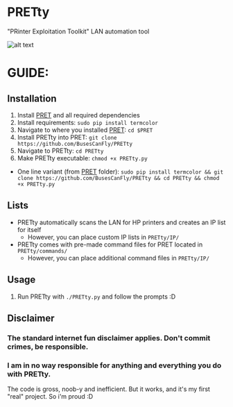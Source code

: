# PRETty
"PRinter Exploitation Toolkit" LAN automation tool

![alt text](https://github.com/BusesCanFly/PRETty/blob/master/PRETty.png "PRETTy")

# GUIDE:

## Installation
1. Install [PRET](https://github.com/RUB-NDS/PRET) and all required dependencies
2. Install requirements: `sudo pip install termcolor`
3. Navigate to where you installed [PRET](https://github.com/RUB-NDS/PRET): `cd $PRET`
4. Install PRETty into PRET: `git clone https://github.com/BusesCanFly/PRETty`
5. Navigate to PRETty: `cd PRETty`
6. Make PRETty executable: `chmod +x PRETty.py`
* One line variant (from [PRET](https://github.com/RUB-NDS/PRET) folder): `sudo pip install termcolor && git clone https://github.com/BusesCanFly/PRETty && cd PRETty && chmod +x PRETty.py`

## Lists
* PRETty automatically scans the LAN for HP printers and creates an IP list for itself
	* However, you can place custom IP lists in `PRETty/IP/`
* PRETty comes with pre-made command files for PRET located in `PRETty/commands/`
	* However, you can place additional command files in `PRETty/IP/`
	
## Usage
1. Run PRETty with `./PRETty.py` and follow the prompts :D

## Disclaimer
### The standard internet fun disclaimer applies. Don't commit crimes, be responsible. 
### I am in no way responsible for anything and everything you do with PRETty. 
The code is gross, noob-y and inefficient. But it works, and it's my first "real" project. So i'm proud :D
